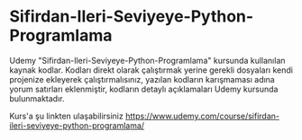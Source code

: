 # Sifirdan-Ileri-Seviyeye-Python-Programlama
Udemy "Sifirdan-Ileri-Seviyeye-Python-Programlama" kursunda kullanılan kaynak kodlar. Kodları direkt olarak çalıştırmak yerine gerekli dosyaları kendi projenize ekleyerek çalıştırmalısınız, yazılan kodların karışmaması adına yorum satırları eklenmiştir, kodların detaylı açıklamaları Udemy kursunda bulunmaktadır.

Kurs'a şu linkten ulaşabilirsiniz https://www.udemy.com/course/sifirdan-ileri-seviyeye-python-programlama/
